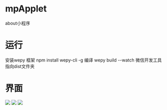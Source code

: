 # mpApplet
about小程序
# 运行
 安装wepy 框架 
 npm install wepy-cli -g
 编译 wepy build --watch
 微信开发工具指向dist文件夹
 # 界面
<img src="http://zcxy.oss-cn-beijing.aliyuncs.com/CollageImage/0d6d3f1cf5d84f5e9bbaf37b974867f3"></img>
<img src="http://zcxy.oss-cn-beijing.aliyuncs.com/CollageImage/cfd368b8ffbe4850ad2e675c0ed906d1"></img>
<img src="http://zcxy.oss-cn-beijing.aliyuncs.com/CollageImage/d9de4dd87cb44be0b66dac8b6fcb8ed8"></img>
